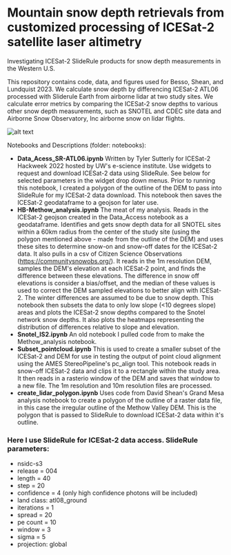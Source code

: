 # Mountain snow depth retrievals from customized processing of ICESat-2 satellite laser altimetry
Investigating ICESat-2 SlideRule products for snow depth measurements in the Western U.S.

This repository contains code, data, and figures used for Besso, Shean, and Lundquist 2023. We calculate snow depth by differencing ICESat-2 ATL06 processed with Sliderule Earth from airborne lidar at two study sites. We calculate error metrics by comparing the ICESat-2 snow depths to various other snow depth measurements, such as SNOTEL and CDEC site data and Airborne Snow Observatory, Inc airborne snow on lidar flights.  

![alt text](/tuolumne_basin/figures/Fig1.jpeg)

Notebooks and Descriptions (folder: notebooks):
* **Data_Acess_SR-ATL06.ipynb**   Written by Tyler Sutterly for ICESat-2 Hackweek 2022 hosted by UW's e-science institute. Use widgets to request and download ICESat-2 data using SlideRule. See below for selected parameters in the widget drop down menus. Prior to running this notebook, I created a polygon of the outline of the DEM to pass into SlideRule for my ICESat-2 data download. This notebook then saves the ICESat-2 geodataframe to a geojson for later use.
* **HB-Methow_analysis.ipynb**    The meat of my analysis. Reads in the ICESat-2 geojson created in the Data_Access notebook as a geodataframe. Identifies and gets snow depth data for all SNOTEL sites within a 60km radius from the center of the study site (using the polygon mentioned above - made from the outline of the DEM) and uses these sites to determine snow-on and snow-off dates for the ICESat-2 data. It also pulls in a csv of Citizen Science Observations (https://communitysnowobs.org/). It reads in the 1m resolution DEM, samples the DEM's elevation at each ICESat-2 point, and finds the difference between these elevations. The difference in snow off elevations is consider a bias/offset, and the median of these values is used to correct the DEM sampled elevations to better align with ICESat-2. The winter differences are assumed to be due to snow depth. This notebook then subsets the data to only low slope (<10 degrees slope) areas and plots the ICESat-2 snow depths compared to the Snotel network snow depths. It also plots the heatmaps representing the distribution of differences relative to slope and elevation.
* **Snotel_IS2.ipynb**    An old notebook I pulled code from to make the Methow_analysis notebook. 
* **Subset_pointcloud.ipynb**      This is used to create a smaller subset of the ICESat-2 and DEM for use in testing the output of point cloud alignment using the AMES StereoPipeline's pc_align tool. This notebook reads in snow-off ICESat-2 data and clips it to a rectangle within the study area. It then reads in a rasterio window of the DEM and saves that window to a new file. The 1m resolution and 10m resolution files are processed.
* **create_lidar_polygon.ipynb**    Uses code from David Shean's Grand Mesa analysis notebook to create a polygon of the outline of a raster data file, in this case the irregular outline of the Methow Valley DEM. This is the polygon that is passed to SlideRule to download ICESat-2 data within it's outline. 

### Here I use SlideRule for ICESat-2 data access. SlideRule parameters:
* nsidc-s3
* release = 004
* length = 40
* step = 20
* confidence = 4 (only high confidence photons will be included)
* land class: atl08_ground
* iterations = 1
* spread = 20
* pe count = 10
* window = 3
* sigma = 5
* projection: global


